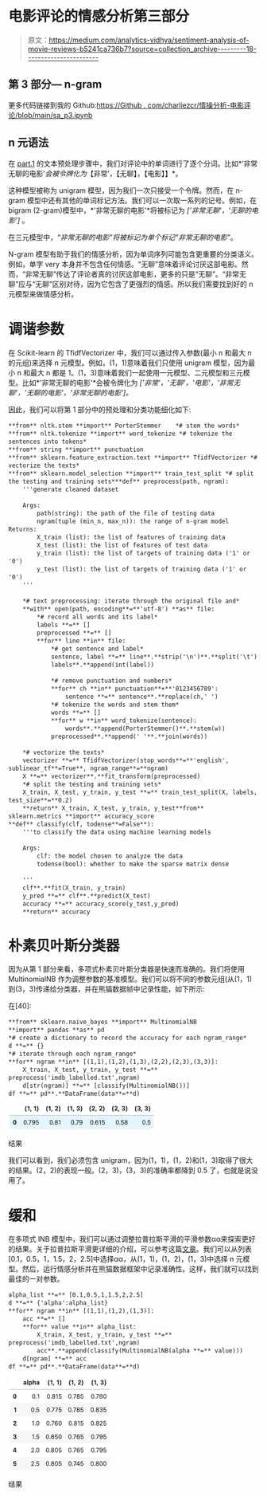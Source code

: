 # 电影评论的情感分析第三部分

> 原文：<https://medium.com/analytics-vidhya/sentiment-analysis-of-movie-reviews-b5241ca736b7?source=collection_archive---------18----------------------->

## 第 3 部分— n-gram

更多代码链接到我的 Github:[https://Github . com/charliezcr/情操分析-电影评论/blob/main/sa_p3.ipynb](https://github.com/charliezcr/Sentiment-Analysis-of-Movie-Reviews/blob/main/sa_p1.ipynb)

## n 元语法

在 [part.1](https://crzheng97.medium.com/sentiment-analysis-of-movie-reviews-pt-1-1a52daa90cdc) 的文本预处理步骤中，我们对评论中的单词进行了逐个分词。比如*‘非常无聊的电影’*会被令牌化为*【非常’，【无聊】，【电影】】*。

这种模型被称为 unigram 模型，因为我们一次只接受一个令牌。然而，在 n-gram 模型中还有其他的单词标记方法。我们可以一次取一系列的记号。例如，在 bigram (2-gram)模型中，*'非常无聊的电影'*将被标记为 *['非常无聊'，'无聊的电影']* 。

在三元模型中，*“非常无聊的电影”*将被标记为单个标记*“非常无聊的电影”*。

N-gram 模型有助于我们的情感分析，因为单词序列可能包含更重要的分类语义。例如，单字 very 本身并不包含任何情感。“无聊”意味着评论讨厌这部电影。然而，“非常无聊”传达了评论者真的讨厌这部电影，更多的只是“无聊”。“非常无聊”应与“无聊”区别对待，因为它包含了更强烈的情感。所以我们需要找到好的 n 元模型来做情感分析。

# 调谐参数

在 Scikit-learn 的 TfidfVectorizer 中，我们可以通过传入参数(最小 n 和最大 n 的元组)来选择 n 元模型。例如，(1，1)意味着我们只使用 unigram 模型，因为最小 n 和最大 n 都是 1。(1，3)意味着我们一起使用一元模型、二元模型和三元模型。比如*'非常无聊的电影'*会被令牌化为 *['非常'，'无聊'，'电影'，'非常无聊'，'无聊的电影'，'非常无聊的电影']。*

因此，我们可以将第 1 部分中的预处理和分类功能细化如下:

```
**from** nltk.stem **import** PorterStemmer    *# stem the words*
**from** nltk.tokenize **import** word_tokenize *# tokenize the sentences into tokens*
**from** string **import** punctuation
**from** sklearn.feature_extraction.text **import** TfidfVectorizer *# vectorize the texts*
**from** sklearn.model_selection **import** train_test_split *# split the testing and training sets***def** preprocess(path, ngram):
    '''generate cleaned dataset

    Args:
        path(string): the path of the file of testing data
        ngram(tuple (min_n, max_n)): the range of n-gram model Returns:
        X_train (list): the list of features of training data
        X_test (list): the list of features of test data
        y_train (list): the list of targets of training data ('1' or '0')
        y_test (list): the list of targets of training data ('1' or '0')
    '''

    *# text preprocessing: iterate through the original file and* 
    **with** open(path, encoding**=**'utf-8') **as** file:
        *# record all words and its label*
        labels **=** []
        preprocessed **=** []
        **for** line **in** file:
            *# get sentence and label*
            sentence, label **=** line**.**strip('\n')**.**split('\t')
            labels**.**append(int(label))

            *# remove punctuation and numbers*
            **for** ch **in** punctuation**+**'0123456789':
                sentence **=** sentence**.**replace(ch,' ')
            *# tokenize the words and stem them*
            words **=** []
            **for** w **in** word_tokenize(sentence):
                words**.**append(PorterStemmer()**.**stem(w))
            preprocessed**.**append(' '**.**join(words))

    *# vectorize the texts*
    vectorizer **=** TfidfVectorizer(stop_words**=**'english', sublinear_tf**=True**, ngram_range**=**ngram)
    X **=** vectorizer**.**fit_transform(preprocessed)
    *# split the testing and training sets*
    X_train, X_test, y_train, y_test **=** train_test_split(X, labels, test_size**=**0.2)
    **return** X_train, X_test, y_train, y_test**from** sklearn.metrics **import** accuracy_score
**def** classify(clf, todense**=False**):
    '''to classify the data using machine learning models

    Args:
        clf: the model chosen to analyze the data
        todense(bool): whether to make the sparse matrix dense

    '''
    clf**.**fit(X_train, y_train)
    y_pred **=** clf**.**predict(X_test)
    accuracy **=** accuracy_score(y_test,y_pred)
    **return** accuracy
```

# 朴素贝叶斯分类器

因为从第 1 部分来看，多项式朴素贝叶斯分类器是快速而准确的。我们将使用 MultinomialNB 作为调整参数的基准模型。我们可以将不同的参数元组(从(1，1)到(3，3)传递给分类器，并在熊猫数据帧中记录性能，如下所示:

在[40]:

```
**from** sklearn.naive_bayes **import** MultinomialNB
**import** pandas **as** pd
*# create a dictionary to record the accuracy for each ngram_range*
d **=** {}
*# iterate through each ngram_range*
**for** ngram **in** [(1,1),(1,2),(1,3),(2,2),(2,3),(3,3)]:
    X_train, X_test, y_train, y_test **=** preprocess('imdb_labelled.txt',ngram)
    d[str(ngram)] **=** [classify(MultinomialNB())]
df **=** pd**.**DataFrame(data**=**d)
```

![](img/e916515c58a34d576962235b7b7e38e1.png)

结果

我们可以看到，我们必须包含 unigram，因为(1，1)，(1，2)和(1，3)取得了很大的结果。(2，2)的表现一般。(2，3)，(3，3)的准确率都降到 0.5 了，也就是说没用了。

# 缓和

在多项式 lNB 模型中，我们可以通过调整拉普拉斯平滑的平滑参数αα来探索更好的结果。关于拉普拉斯平滑更详细的介绍，可以参考这篇[文章](https://towardsdatascience.com/laplace-smoothing-in-na%C3%AFve-bayes-algorithm-9c237a8bdece)。我们可以从列表[0.1，0.5，1，1.5，2，2.5]中选择αα，从(1，1)，(1，2)，(1，3)中选择 n 元模型。然后，运行情感分析并在熊猫数据框架中记录准确性。这样，我们就可以找到最佳的一对参数。

```
alpha_list **=** [0.1,0.5,1,1.5,2,2.5]
d **=** {'alpha':alpha_list}
**for** ngram **in** [(1,1),(1,2),(1,3)]:
    acc **=** []
    **for** value **in** alpha_list:
        X_train, X_test, y_train, y_test **=** preprocess('imdb_labelled.txt',ngram)
        acc**.**append(classify(MultinomialNB(alpha **=** value)))
    d[ngram] **=** acc
df **=** pd**.**DataFrame(data**=**d)
```

![](img/d9379f674c47e5938884a7129fa02255.png)

结果